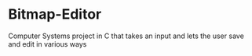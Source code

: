 # Bitmap-Editor
Computer Systems project in C that takes an input and lets the user save and edit in various ways
